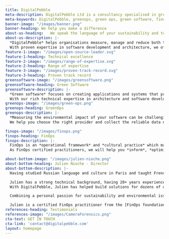 ```yaml
---
title: DigitalPebble
meta-description: DigitalPebble Ltd is a consultancy specialised in green software, greenops and finops.
meta-keywords: DigitalPebble, greenops, green ops, green software, finops
banner-image: "/images/banner.png"
banner-heading: We help you make a difference
about-us-heading:   We speak the language of your sustainability and technical teams, bridging the gap to help drive the cultural change your organisation needs to achieve its financial and sustainability goals.
about-us-description: |-
  *DigitalPebble* helps organisations measure, manage and reduce both the financial and environmental impact of their cloud and on-premise activities.
  With proven expertise in software development and architecture, we offer recommendations that deliver immediate results, lowering both costs and carbon footprints.
feature-1-image: "/images/open-source-leader.svg"
feature-1-heading: Technical excellence
feature-2-image: "/images/range-of-expertise.svg"
feature-2-heading: Range of expertise
feature-3-image: "/images/proven-track-record.svg"
feature-3-heading: Proven track record
greensoftware-image: "/images/greensoftware.png"
greensoftware-heading: Green Software
greensoftware-description: |-
  *Green software* focuses on creating applications and systems that prioritise *energy efficiency* and *environmental sustainability*.  By optimising code, infrastructure and development practices, green software drives the reduction in energy consumption and carbon emissions. 
  With our rich technical expertise in architecture and software development, we help organisations create *innovative solutions* that drive business success while *minimising environmental impact*. 
greenops-image: "/images/green-ops.png"
greenops-heading: GreenOps
greenops-description: |-
  *Measuring the environmental impact of your software can be challenging*. Cloud providers often offer incomplete, non-actionable, or even misleading data.
  We help you choose the right provider and collect the reliable data needed to build a complete, accurate and timely picture of your cloud usage’s footprint. We analyse this data and deliver *actionable recommendations* — enabling your teams to turn insights into action and make *measurable progress* toward decarbonisation.

finops-image: "/images/finops.png"
finops-heading: FinOps
finops-description: |-
  FinOps is an *operational framework* and *cultural practice* which maximises the business value of cloud through collaboration between engineering, finance and business teams.
  As FinOps certified practitioners, we will help you *inform*, *optimise* and *operate* changes that will drive your cloud costs down, whether it is as a one-off review or longer term assistance with establishing a culture of FinOps within your organisation.

about-bottom-image: "/images/julien-nioche.png"
about-bottom-heading: Julien Nioche - Director
about-bottom-description: |-
  Having studied Russian language and culture in Paris and taught French in a school in Kyiv, Ukraine, Julien went on to graduate in Text Engineering and Natural Language Processing. He moved to the UK to work as a researcher at the University of Sheffield in 2005 and founded DigitalPebble in 2008.

  Julien has a strong technical background, having 20+ years experience as a software developer. Throughout his career, he has been involved in many open source projects, mainly at the [Apache Software Foundation](https://apache.org/){:target='_blank'}.
  With DigitalPebble, Julien has helped build solutions for dozens of organisations.

  Combining a personal passion for sustainability and environmental issues with his technical skills, Julien helps organisations reach their decarbonisation targets.

  Julien is a certified FinOps practitioner from the [FinOps foundation](https://www.finops.org/){:target='_blank'} and is a member of [Boavizta](https://boavizta.org/en){:target='_blank'}, the [Green Software Foundation](https://champions.greensoftware.foundation/champions/julien-nioche/){:target='_blank'} and  the [Apache Software Foundation](https://apache.org/){:target='_blank'}.
references-heading: Testimonials
references-image: "/images/CameraForensics.png"
cta-text: GET IN TOUCH 
cta-link: 'contact@digitalpebble.com'
layout: homepage
---
```


